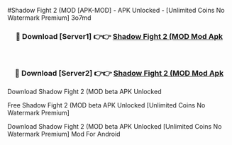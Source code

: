 #Shadow Fight 2 (MOD [APK-MOD] - APK Unlocked - [Unlimited Coins No Watermark Premium] 3o7md



<div align="center">

<h3>🔴 Download [Server1] 👉👉 <a href="https://momento.my/?title=Shadow_Fight_2_(MOD">Shadow Fight 2 (MOD Mod Apk</a></h3><br>

<h3>🔴 Download [Server2] 👉👉 <a href="https://momento.my/?title=Shadow_Fight_2_(MOD">Shadow Fight 2 (MOD Mod Apk</a></h3>
</div>



Download Shadow Fight 2 (MOD beta APK Unlocked

Free Shadow Fight 2 (MOD beta APK Unlocked [Unlimited Coins No Watermark Premium]

Download Shadow Fight 2 (MOD beta APK Unlocked [Unlimited Coins No Watermark Premium] Mod For Android
